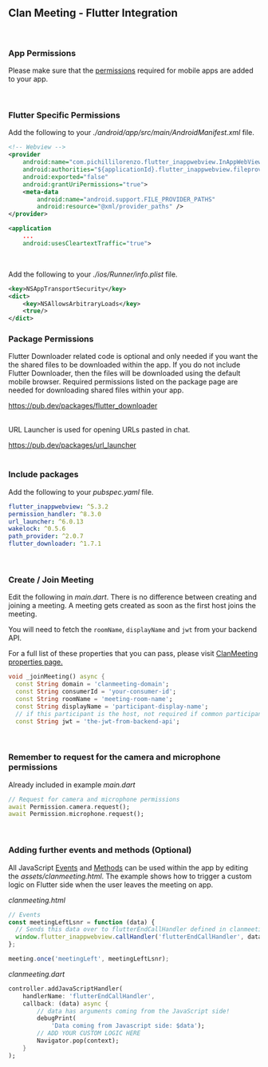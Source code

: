 ## Clan Meeting - Flutter Integration
<br />

### App Permissions

Please make sure that the [permissions](https://clanmeeting.com/docs/mobile-apps/permissions/) required for mobile apps are added to your app.
<br />

<br />

### Flutter Specific Permissions
Add the following to your *./android/app/src/main/AndroidManifest.xml* file.
```xml
<!-- Webview -->
<provider
    android:name="com.pichillilorenzo.flutter_inappwebview.InAppWebViewFileProvider"
    android:authorities="${applicationId}.flutter_inappwebview.fileprovider"
    android:exported="false"
    android:grantUriPermissions="true">
    <meta-data
        android:name="android.support.FILE_PROVIDER_PATHS"
        android:resource="@xml/provider_paths" />
</provider>
```
```xml
<application
    ...
    android:usesCleartextTraffic="true">
```

<br />

Add the following to your *./ios/Runner/info.plist* file.

```xml
<key>NSAppTransportSecurity</key>
<dict>
    <key>NSAllowsArbitraryLoads</key>
    <true/>
</dict>
```

### Package Permissions
Flutter Downloader related code is optional and only needed if you want the the shared files to be downloaded within the app. If you do not include Flutter Downloader, then the files will be downloaded using the default mobile browser. Required permissions listed on the package page are needed for downloading shared files within your app.

https://pub.dev/packages/flutter_downloader
<br />
<br />

URL Launcher is used for opening URLs pasted in chat.

https://pub.dev/packages/url_launcher
<br />
<br />

### Include packages
Add the following to your *pubspec.yaml* file.
```yaml
flutter_inappwebview: ^5.3.2
permission_handler: ^8.3.0
url_launcher: ^6.0.13
wakelock: ^0.5.6
path_provider: ^2.0.7
flutter_downloader: ^1.7.1
```
<br />

### Create / Join Meeting
Edit the following in *main.dart*. There is no difference between creating and joining a meeting. A meeting gets created as soon as the first host joins the meeting.<br />

You will need to fetch the `roomName`, `displayName` and `jwt` from your backend API.<br />

For a full list of these properties that you can pass, please visit [ClanMeeting properties page.](https://clanmeeting.com/docs/customization-and-controls/properties)

```dart
void _joinMeeting() async {
  const String domain = 'clanmeeting-domain';
  const String consumerId = 'your-consumer-id';
  const String roomName = 'meeting-room-name';
  const String displayName = 'participant-display-name';
  // if this participant is the host, not required if common participant
  const String jwt = 'the-jwt-from-backend-api';
```
<br />

### Remember to request for the camera and microphone permissions

Already included in example *main.dart*
```dart
// Request for camera and microphone permissions
await Permission.camera.request();
await Permission.microphone.request();
```

<br />

### Adding further events and methods (Optional)

All JavaScript [Events](https://clanmeeting.com/docs/customization-and-controls/events) and [Methods](https://clanmeeting.com/docs/customization-and-controls/methods) can be used within the app by editing the *assets/clanmeeting.html*.  The example shows how to trigger a custom logic on Flutter side when the user leaves the meeting on app.<br />

*clanmeeting.html*

```javascript
// Events
const meetingLeftLsnr = function (data) {
  // Sends this data over to flutterEndCallHandler defined in clanmeeting.dart
  window.flutter_inappwebview.callHandler('flutterEndCallHandler', data);
};

meeting.once('meetingLeft', meetingLeftLsnr);
```

*clanmeeting.dart*

```dart
controller.addJavaScriptHandler(
    handlerName: 'flutterEndCallHandler',
    callback: (data) async {
        // data has arguments coming from the JavaScript side!
        debugPrint(
            'Data coming from Javascript side: $data');
        // ADD YOUR CUSTOM LOGIC HERE
        Navigator.pop(context);
    }
);
```

